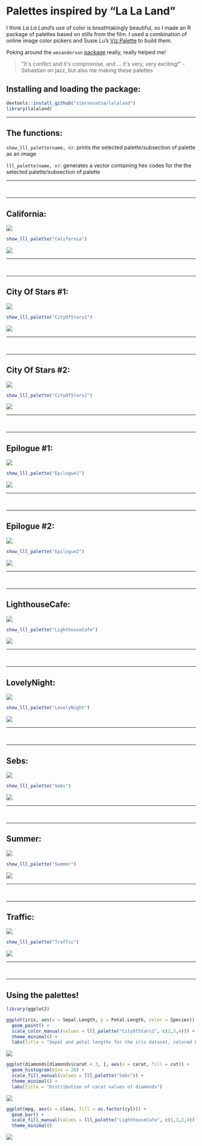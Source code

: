 # Palettes inspired by “La La Land”

I think *La La Land*’s use of color is breathtakingly beautiful, so I
made an R package of palettes based on stills from the film. I used a
combination of online image color pickers and Susie Lu’s [Viz
Palette](https://projects.susielu.com/viz-palette) to build
    them.

Poking around the `wesanderson` [package](https://github.com/karthik/wesanderson) really, really helped me!

> "It's conflict and it's compromise, and ... it's very, very exciting!" - Sebastian on jazz, but also me making these palettes

## Installing and loading the package:

``` r
devtools::install_github("simranvatsa/lalaland")
library(lalaland)
```

-----

## The functions:

`show_lll_palette(name, n)`: prints the selected palette/subsection of
palette as an image

`lll_palette(name, n)`: generates a vector containing hex codes for the
the selected palette/subsection of palette

-----

<br/>

-----

## California:

![](stills/california.jpeg)

``` r
show_lll_palette("California")
```

![](README_files/figure-gfm/unnamed-chunk-3-1.png)<!-- -->

-----

<br/>

-----

## City Of Stars \#1:

![](stills/cityofstars1.jpeg)

``` r
show_lll_palette("CityOfStars1")
```

![](README_files/figure-gfm/unnamed-chunk-4-1.png)<!-- -->

-----

<br/>

-----

## City Of Stars \#2:

![](stills/cityofstars2.jpeg)

``` r
show_lll_palette("CityOfStars2")
```

![](README_files/figure-gfm/unnamed-chunk-5-1.png)<!-- -->

-----

<br/>

-----

## Epilogue \#1:

![](stills/epilogue1.jpeg)

``` r
show_lll_palette("Epilogue1")
```

![](README_files/figure-gfm/unnamed-chunk-6-1.png)<!-- -->

-----

<br/>

-----

## Epilogue \#2:

![](stills/epilogue2.jpeg)

``` r
show_lll_palette("Epilogue2")
```

![](README_files/figure-gfm/unnamed-chunk-7-1.png)<!-- -->

-----

<br/>

-----

## LighthouseCafe:

![](stills/lighthousecafe.jpeg)

``` r
show_lll_palette("LighthouseCafe")
```

![](README_files/figure-gfm/unnamed-chunk-8-1.png)<!-- -->

-----

<br/>

-----

## LovelyNight:

![](stills/lovelynight.jpeg)

``` r
show_lll_palette("LovelyNight")
```

![](README_files/figure-gfm/unnamed-chunk-9-1.png)<!-- -->

-----

<br/>

-----

## Sebs:

![](stills/sebs.jpeg)

``` r
show_lll_palette("Sebs")
```

![](README_files/figure-gfm/unnamed-chunk-10-1.png)<!-- -->

-----

<br/>

-----

## Summer:

![](stills/summer.jpeg)

``` r
show_lll_palette("Summer")
```

![](README_files/figure-gfm/unnamed-chunk-11-1.png)<!-- -->

-----

<br/>

-----

## Traffic:

![](stills/traffic.jpeg)

``` r
show_lll_palette("Traffic")
```

![](README_files/figure-gfm/unnamed-chunk-12-1.png)<!-- -->

-----

<br/>

-----

## Using the palettes\!

``` r
library(ggplot2)

ggplot(iris, aes(x = Sepal.Length, y = Petal.Length, color = Species)) +
  geom_point() +
  scale_color_manual(values = lll_palette("CityOfStars1", c(2,3,4))) +
  theme_minimal() +
  labs(title = "Sepal and petal lengths for the iris dataset, colored by species")
```

![](README_files/figure-gfm/unnamed-chunk-13-1.png)<!-- -->

``` r
ggplot(diamonds[diamonds$carat < 3, ], aes(x = carat, fill = cut)) +
  geom_histogram(bins = 20) +
  scale_fill_manual(values = lll_palette("Sebs")) +
  theme_minimal() +
  labs(title = "Distribution of carat values of diamonds")
```

![](README_files/figure-gfm/unnamed-chunk-13-2.png)<!-- -->

``` r
ggplot(mpg, aes(x = class, fill = as.factor(cyl))) +
  geom_bar() +
  scale_fill_manual(values = lll_palette("LighthouseCafe", c(1,3,2,4))) +
  theme_minimal()
```

![](README_files/figure-gfm/unnamed-chunk-13-3.png)<!-- -->
